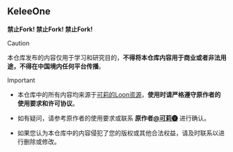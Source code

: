 ## **KeleeOne**

**禁止Fork! 禁止Fork! 禁止Fork!**

> [!CAUTION]
> 本仓库发布的内容仅用于学习和研究目的，**不得将本仓库内容用于商业或者非法用途，不得在中国境内任何平台传播**。

> [!IMPORTANT]
> 
> - 本仓库中的所有内容均来源于[可莉的Loon资源](https://github.com/luestr/ProxyResource/blob/main/README.md)，**使用时请严格遵守原作者的使用要求和许可协议**。
> 
> - 如有疑问，请参考原作者的使用要求或联系 **原作者[@可莉🅥](https://t.me/iKeLee)** 进行确认。
>
> - 如果您认为本仓库中的内容侵犯了您的版权或其他合法权益，请及时联系以进行删除或修改。
